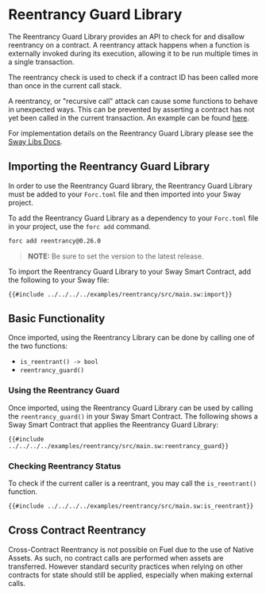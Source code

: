 # Reentrancy Guard Library

The Reentrancy Guard Library provides an API to check for and disallow reentrancy on a contract. A reentrancy attack happens when a function is externally invoked during its execution, allowing it to be run multiple times in a single transaction.

The reentrancy check is used to check if a contract ID has been called more than once in the current call stack.

A reentrancy, or "recursive call" attack can cause some functions to behave in unexpected ways. This can be prevented by asserting a contract has not yet been called in the current transaction. An example can be found [here](https://swcregistry.io/docs/SWC-107).

For implementation details on the Reentrancy Guard Library please see the [Sway Libs Docs](https://fuellabs.github.io/sway-libs/master/sway_libs/reentrancy/index.html).

## Importing the Reentrancy Guard Library

In order to use the Reentrancy Guard library, the Reentrancy Guard Library must be added to your `Forc.toml` file and then imported into your Sway project.

To add the Reentrancy Guard Library as a dependency to your `Forc.toml` file in your project, use the `forc add` command.

```bash
forc add reentrancy@0.26.0
```

> **NOTE:** Be sure to set the version to the latest release.

To import the Reentrancy Guard Library to your Sway Smart Contract, add the following to your Sway file:

```sway
{{#include ../../../../examples/reentrancy/src/main.sw:import}}
```

## Basic Functionality

Once imported, using the Reentrancy Library can be done by calling one of the two functions:

- `is_reentrant() -> bool`
- `reentrancy_guard()`

### Using the Reentrancy Guard

Once imported, using the Reentrancy Guard Library can be used by calling the `reentrancy_guard()` in your Sway Smart Contract. The following shows a Sway Smart Contract that applies the Reentrancy Guard Library:

```sway
{{#include ../../../../examples/reentrancy/src/main.sw:reentrancy_guard}}
```

### Checking Reentrancy Status

To check if the current caller is a reentrant, you may call the `is_reentrant()` function.

```sway
{{#include ../../../../examples/reentrancy/src/main.sw:is_reentrant}}
```

## Cross Contract Reentrancy

Cross-Contract Reentrancy is not possible on Fuel due to the use of Native Assets. As such, no contract calls are performed when assets are transferred. However standard security practices when relying on other contracts for state should still be applied, especially when making external calls.
